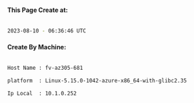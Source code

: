 
   
#### This Page Create at:

```bash

2023-08-10 - 06:36:46 UTC

```

#### Create By Machine:

```bash

Host Name : fv-az305-681

platform  : Linux-5.15.0-1042-azure-x86_64-with-glibc2.35

Ip Local  : 10.1.0.252

```

